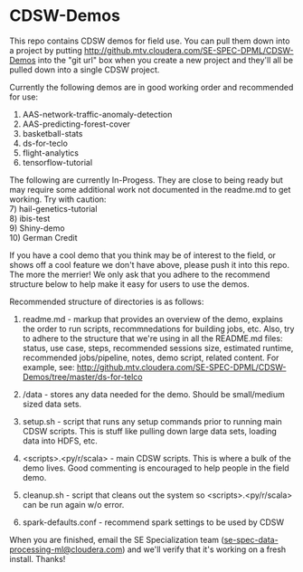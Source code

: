# CDSW-Demos
This repo contains CDSW demos for field use. You can pull them down into a project by putting http://github.mtv.cloudera.com/SE-SPEC-DPML/CDSW-Demos into the "git url" box when you create a new project and they'll all be pulled down into a single CDSW project.

Currently the following demos are in good working order and recommended for use: <br>
1) AAS-network-traffic-anomaly-detection<br>
2) AAS-predicting-forest-cover<br>
3) basketball-stats<br>
4) ds-for-teclo<br>
5) flight-analytics<br>
6) tensorflow-tutorial<br>

The following are currently In-Progess. They are close to being ready but may require some additional work not documented in the readme.md to get working. Try with caution: <br>
7) hail-genetics-tutorial<br>
8) ibis-test<br>
9) Shiny-demo<br>
10) German Credit <br>

If you have a cool demo that you think may be of interest to the field, or shows off a cool feature we don't have above, please push it into this repo. The more the merrier! We only ask that you adhere to the recommend structure below to help make it easy for users to use the demos. 

Recommended structure of directories is as follows: 

1) readme.md - markup that provides an overview of the demo, explains the order to run scripts, recommnedations for building jobs, etc. Also, try to adhere to the structure that we're using in all the README.md files: status, use case, steps, recommended sessions size, estimated runtime, recommended jobs/pipeline, notes, demo script, related content. For example, see: http://github.mtv.cloudera.com/SE-SPEC-DPML/CDSW-Demos/tree/master/ds-for-telco 

2) /data - stores any data needed for the demo. Should be small/medium sized data sets. 

3) setup.sh - script that runs any setup commands prior to running main CDSW scripts. This is stuff like pulling down large data sets, loading data into HDFS, etc. 

4) \<scripts\>.\<py/r/scala\> - main CDSW scripts. This is where a bulk of the demo lives. Good commenting is encouraged to help people in the field demo. 

5) cleanup.sh - script that cleans out the system so \<scripts\>.\<py/r/scala\> can be run again w/o error. 

6) spark-defaults.conf - recommend spark settings to be used by CDSW

When you are finished, email the SE Specialization team (se-spec-data-processing-ml@cloudera.com) and we'll verify that it's working on a fresh install. Thanks!
